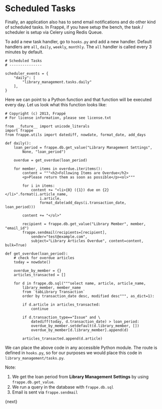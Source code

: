 <!-- add-breadcrumbs -->
# Scheduled Tasks

Finally, an application also has to send email notifications and do other kind of scheduled tasks. In Frappé, if you have setup the bench, the task / scheduler is setup via Celery using Redis Queue.

To add a new task handler, go to `hooks.py` and add a new handler. Default handlers are `all`, `daily`, `weekly`, `monthly`. The `all` handler is called every 3 minutes by default.

	# Scheduled Tasks
	# ---------------

	scheduler_events = {
		"daily": [
			"library_management.tasks.daily"
		],
	}

Here we can point to a Python function and that function will be executed every day. Let us look what this function looks like:

	# Copyright (c) 2013, Frappé
	# For license information, please see license.txt

	from __future__ import unicode_literals
	import frappe
	from frappe.utils import datediff, nowdate, format_date, add_days

	def daily():
		loan_period = frappe.db.get_value("Library Management Settings",
			None, "loan_period")

		overdue = get_overdue(loan_period)

		for member, items in overdue.iteritems():
			content = """<h2>Following Items are Overdue</h2>
			<p>Please return them as soon as possible</p><ol>"""

			for i in items:
				content += "<li>{0} ({1}) due on {2}</li>".format(i.article_name,
					i.article,
					format_date(add_days(i.transaction_date, loan_period)))

			content += "</ol>"

			recipient = frappe.db.get_value("Library Member", member, "email_id")
			frappe.sendmail(recipients=[recipient],
				sender="test@example.com",
				subject="Library Articles Overdue", content=content, bulk=True)

	def get_overdue(loan_period):
		# check for overdue articles
		today = nowdate()

		overdue_by_member = {}
		articles_transacted = []

		for d in frappe.db.sql("""select name, article, article_name,
			library_member, member_name
			from `tabLibrary Transaction`
			order by transaction_date desc, modified desc""", as_dict=1):

			if d.article in articles_transacted:
				continue

			if d.transaction_type=="Issue" and \
				datediff(today, d.transaction_date) > loan_period:
				overdue_by_member.setdefault(d.library_member, [])
				overdue_by_member[d.library_member].append(d)

			articles_transacted.append(d.article)

We can place the above code in any accessible Python module. The route is defined in `hooks.py`, so for our purposes we would place this code in `library_management/tasks.py`.

Note:

1. We get the loan period from **Library Management Settings** by using `frappe.db.get_value`.
1. We run a query in the database with `frappe.db.sql`
1. Email is sent via `frappe.sendmail`

{next}
